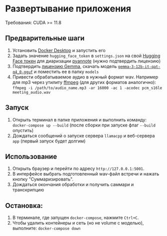 # Развертывание приложения

Требования: CUDA >= 11.8

## Предварительные шаги

1) Установить [Docker Desktop](https://www.docker.com/products/docker-desktop/) и запустить его
2) Задать значение `hugging_face_token` в `settings.json` на свой [Hugging Face токен](https://huggingface.co/settings/tokens) для диаризации [pyannote](https://huggingface.co/pyannote/speaker-diarization-3.1) (нужно подтвердить лицензию)
3) Подтвердить [лицензию Gemma](https://huggingface.co/google/gemma-3-12b-it-qat-q4_0-gguf), скачать модель [`gemma-3-12b-it-qat-q4_0-gguf`](https://huggingface.co/google/gemma-3-12b-it-qat-q4_0-gguf/blob/main/gemma-3-12b-it-q4_0.gguf) и поместить ее в папку `models`
4) Привести обрабатываемое аудио в нужный формат wav. Например для mp3 через утилиту [ffmpeg](https://ffmpeg.org/) (для других форматов аналогично):
    `ffmpeg -i /path/to/audio_name.mp3 -ar 16000 -ac 1 -acodec pcm_s16le meeting_audio.wav`

## Запуск

1) Открыть терминал в папке приложения и выполнить команду: `docker-compose up --build` (после сборки при запуске флаг `--build` опустить)
2) Дождаться сообщений о запуске сервера `llamacpp` и веб-сервера `app` (первый запуск будет долгим)

## Использование

1) Открыть браузер и перейти по адресу `http://127.0.0.1:5001`.
2) В интерфейсе выбрать подготовленный wav-файл встречи и нажать кнопку "Суммаризировать".
3) Дождаться окончания обработки и получить саммари и транскрипцию

## Остановка:

1) В терминале, где запущен `docker-compose`, нажмите `Ctrl+C`.
2) Чтобы удалить контейнеры и сеть (но не volume с моделью), выполните: `docker-compose down`
